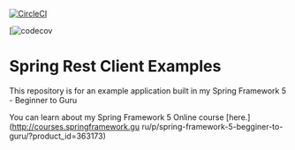 [![CircleCI](https://circleci.com/gh/Fredohm/spring-rest-client-examples.svg?style=svg)](https://circleci.com/gh/Fredohm/spring-rest-client-examples)

[![codecov](https://codecov.io/gh/Fredohm/spring-rest-client-examples/branch/master/graph/badge.svg?token=RMK6RWX5CR&#41;]&#40;https://codecov.io/gh/Fredohm/spring-rest-client-examples&#41;)
# Spring Rest Client Examples

This repository is for an example application built in my Spring Framework 5 - Beginner to Guru

You can learn about my Spring Framework 5 Online course [here.](http://courses.springframework.gu ru/p/spring-framework-5-begginer-to-guru/?product_id=363173)